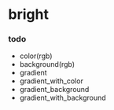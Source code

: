 
# bright



### todo

* color(rgb)
* background(rgb)
* gradient
* gradient_with_color
* gradient_background
* gradient_with_background